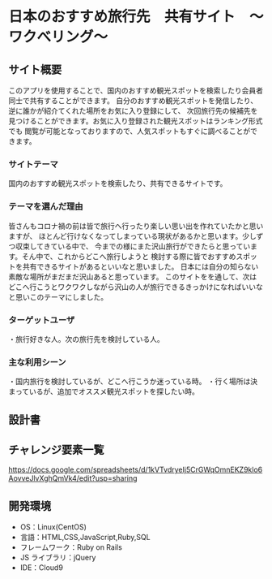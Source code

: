 # 日本のおすすめ旅行先　共有サイト　〜ワクべリング〜

## サイト概要

このアプリを使用することで、国内のおすすめ観光スポットを検索したり会員者同士で共有することができます。
自分のおすすめ観光スポットを発信したり、逆に誰かが紹介てくれた場所をお気に入り登録にして、
次回旅行先の候補先を見つけることができます。お気に入り登録された観光スポットはランキング形式でも
閲覧が可能となっておりますので、人気スポットもすぐに調べることができます。


### サイトテーマ

国内のおすすめ観光スポットを検索したり、共有できるサイトです。

### テーマを選んだ理由

皆さんもコロナ禍の前は皆で旅行へ行ったり楽しい思い出を作れていたかと思いますが、
ほとんど行けなくなってしまっている現状があるかと思います。少しずつ収束してきている中で、
今までの様にまた沢山旅行ができたらと思っています。そん中で、これからどこへ旅行しようと
検討する際に皆でおすすめスポットを共有できるサイトがあるといいなと思いました。
日本には自分の知らない素敵な場所がまだまだ沢山あると思っています。
このサイトをを通して、次はどこへ行こうとワクワクしながら沢山の人が旅行できるきっかけになればいいなと思いこのテーマにしました。


### ターゲットユーザ

・旅行好きな人。次の旅行先を検討している人。

### 主な利用シーン

・国内旅行を検討しているが、どこへ行こうか迷っている時。
・行く場所は決まっているが、追加でオススメ観光スポットを探したい時。


## 設計書


## チャレンジ要素一覧

https://docs.google.com/spreadsheets/d/1kVTvdryeIj5CrGWqOmnEKZ9klo6AovveJlvXghQmVk4/edit?usp=sharing

## 開発環境

- OS：Linux(CentOS)
- 言語：HTML,CSS,JavaScript,Ruby,SQL
- フレームワーク：Ruby on Rails
- JS ライブラリ：jQuery
- IDE：Cloud9
